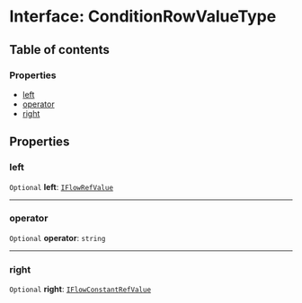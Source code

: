 # Interface: ConditionRowValueType

## Table of contents

### Properties

* [left](/en/auto-docs/form-materials/interfaces/ConditionRowValueType.md#left)
* [operator](/en/auto-docs/form-materials/interfaces/ConditionRowValueType.md#operator)
* [right](/en/auto-docs/form-materials/interfaces/ConditionRowValueType.md#right)

## Properties

### left

`Optional` **left**: [`IFlowRefValue`](/en/auto-docs/form-materials/interfaces/IFlowRefValue.md)

***

### operator

`Optional` **operator**: `string`

***

### right

`Optional` **right**: [`IFlowConstantRefValue`](/en/auto-docs/form-materials/types/IFlowConstantRefValue.md)
